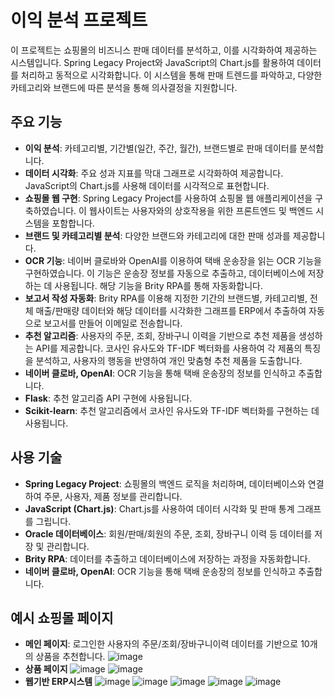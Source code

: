 # 이익 분석 프로젝트

이 프로젝트는 쇼핑몰의 비즈니스 판매 데이터를 분석하고, 이를 시각화하여 제공하는 시스템입니다. Spring Legacy Project와 JavaScript의 Chart.js를 활용하여 데이터를 처리하고 동적으로 시각화합니다. 이 시스템을 통해 판매 트렌드를 파악하고, 다양한 카테고리와 브랜드에 따른 분석을 통해 의사결정을 지원합니다.

## 주요 기능

- **이익 분석**: 카테고리별, 기간별(일간, 주간, 월간), 브랜드별로 판매 데이터를 분석합니다.
- **데이터 시각화**: 주요 성과 지표를 막대 그래프로 시각화하여 제공합니다. JavaScript의 Chart.js를 사용해 데이터를 시각적으로 표현합니다.
- **쇼핑몰 웹 구현**: Spring Legacy Project를 사용하여 쇼핑몰 웹 애플리케이션을 구축하였습니다. 이 웹사이트는 사용자와의 상호작용을 위한 프론트엔드 및 백엔드 시스템을 포함합니다.
- **브랜드 및 카테고리별 분석**: 다양한 브랜드와 카테고리에 대한 판매 성과를 제공합니다.
- **OCR 기능**: 네이버 클로바와 OpenAI를 이용하여 택배 운송장을 읽는 OCR 기능을 구현하였습니다. 이 기능은 운송장 정보를 자동으로 추출하고, 데이터베이스에 저장하는 데 사용됩니다. 해당 기능을 Brity RPA를 통해 자동화합니다.
- **보고서 작성 자동화**: Brity RPA를 이용해 지정한 기간의 브랜드별, 카테고리별, 전체 매출/판매량 데이터와 해당 데이터를 시각화한 그래프를 ERP에서 추출하여 자동으로 보고서를 만들어 이메일로 전송합니다.
- **추천 알고리즘**: 사용자의 주문, 조회, 장바구니 이력을 기반으로 추천 제품을 생성하는 API를 제공합니다. 코사인 유사도와 TF-IDF 벡터화를 사용하여 각 제품의 특징을 분석하고, 사용자의 행동을 반영하여 개인 맞춤형 추천 제품을 도출합니다.
- **네이버 클로바, OpenAI**: OCR 기능을 통해 택배 운송장의 정보를 인식하고 추출합니다.
- **Flask**: 추천 알고리즘 API 구현에 사용됩니다.
- **Scikit-learn**: 추천 알고리즘에서 코사인 유사도와 TF-IDF 벡터화를 구현하는 데 사용됩니다.

## 사용 기술

- **Spring Legacy Project**: 쇼핑몰의 백엔드 로직을 처리하며, 데이터베이스와 연결하여 주문, 사용자, 제품 정보를 관리합니다.
- **JavaScript (Chart.js)**: Chart.js를 사용하여 데이터 시각화 및 판매 통계 그래프를 그립니다.
- **Oracle 데이터베이스**: 회원/판매/회원의 주문, 조회, 장바구니 이력 등 데이터를 저장 및 관리합니다.
- **Brity RPA**: 데이터를 추출하고 데이터베이스에 저장하는 과정을 자동화합니다.
- **네이버 클로바, OpenAI**: OCR 기능을 통해 택배 운송장의 정보를 인식하고 추출합니다.

## 예시 쇼핑몰 페이지

- **메인 페이지**: 로그인한 사용자의 주문/조회/장바구니이력 데이터를 기반으로 10개의 상품을 추천합니다.
![image](https://github.com/user-attachments/assets/8c46637f-e13a-421a-883d-cc1944b4da38)
- **상품 페이지**
![image](https://github.com/user-attachments/assets/a198b4f6-8f0b-45c5-91d6-6efffca314a8)
![image](https://github.com/user-attachments/assets/1647b736-a217-4f7a-9fe2-6afd49b90d67)
- **웹기반 ERP시스템**
![image](https://github.com/user-attachments/assets/1792ed39-ed8f-4c92-80de-4529d7e7ef2a)
![image](https://github.com/user-attachments/assets/1a4fbf16-1bda-4a3f-9f32-56ae1abf5ab2)
![image](https://github.com/user-attachments/assets/9ec47700-3fe6-4b45-ac31-1971a0c4541e)
![image](https://github.com/user-attachments/assets/54272fe4-aafb-4e2c-bd82-64addfdcd048)
![image](https://github.com/user-attachments/assets/1f20dc02-27e1-44d2-a4e8-947081e27b3f)
